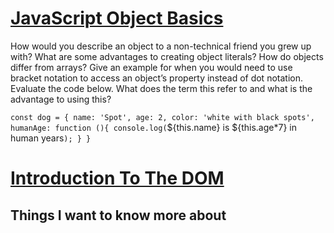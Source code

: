 # [JavaScript Object Basics](https://developer.mozilla.org/en-US/docs/Learn/JavaScript/Objects/Basics)


How would you describe an object to a non-technical friend you grew up with?
What are some advantages to creating object literals?
How do objects differ from arrays?
Give an example for when you would need to use bracket notation to access an object’s property instead of dot notation.
Evaluate the code below. What does the term this refer to and what is the advantage to using this?

`const dog = {
  name: 'Spot',
  age: 2,
  color: 'white with black spots',
  humanAge: function (){
    console.log(`${this.name} is ${this.age*7} in human years`);
  }
}`

# [Introduction To The DOM](https://developer.mozilla.org/en-US/docs/Web/API/Document_Object_Model/Introduction)

## Things I want to know more about
